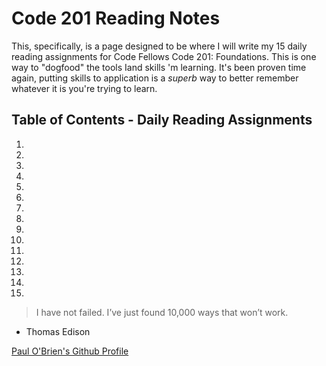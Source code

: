 # Code 201 Reading Notes

This, specifically, is a page designed to be where I will write my 15 daily reading assignments for Code Fellows Code 201: Foundations. This is one way to "dogfood" the tools Iand skills 'm learning. It's been proven time again, putting skills to application is a _superb_ way to better remember whatever it is you're trying to learn.

## Table of Contents - Daily Reading Assignments

1.

2.

3.

4.

5.

6.

7.

8.

9.

10.

11.

12.

13.

14.

15.

> I have not failed. I’ve just found 10,000 ways that won’t work.
 - Thomas Edison

[Paul O'Brien's Github Profile](https://github.com/PVOBrien)
